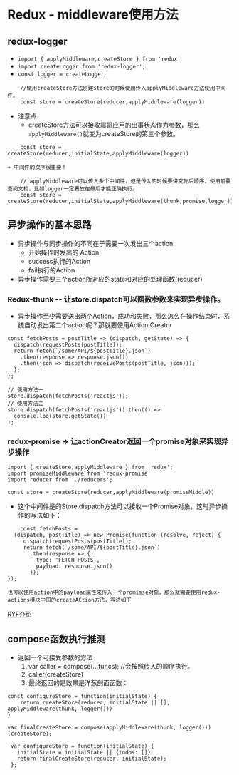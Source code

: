 # Redux - middleware使用方法

## redux-logger
> 
+ `import { applyMiddleware,createStore } from 'redux'`
+ `import createLogger from 'redux-logger';`
+ `const logger = createLogger`;
```
	//使用createStore方法创建store的时候使用传入applyMiddleware方法使用中间件。
	const store = createStore(reducer,applyMiddleware(logger))
``` 
+ 注意点
	+ createStore方法可以接收震哥应用的出事状态作为参数，那么`applyMiddleware()`就变为createStore的第三个参数。
```
	const store = createStore(reducer,initialState,applyMiddleware(logger))
```
	+ 中间件的次序很重要！
```
	// applyMiddleware可以传入多个中间件，但是传入的时候要讲究先后顺序，使用前要查阅文档，比如logger一定要放在最后才能正确执行。
	const store = createStore(reducer,initialState,applyMiddleware(thunk,promise,logger))
```

## 异步操作的基本思路
> 
+ 异步操作与同步操作的不同在于需要一次发出三个action
	+ 开始操作时发出的 Action
	+ success执行的Action
	+ fail执行的Action
+ 异步操作需要三个action所对应的state和对应的处理函数(reducer)

### Redux-thunk -- 让store.dispatch可以函数参数来实现异步操作。
> 
+ 异步操作至少需要送出两个Action，成功和失败，那么怎么在操作结束时，系统自动发出第二个action呢？那就要使用Action Creator
```
const fetchPosts = postTitle => (dispatch, getState) => {
  dispatch(requestPosts(postTitle));
  return fetch(`/some/API/${postTitle}.json`)
    .then(response => response.json())
    .then(json => dispatch(receivePosts(postTitle, json)));
  };
};

// 使用方法一
store.dispatch(fetchPosts('reactjs'));
// 使用方法二
store.dispatch(fetchPosts('reactjs')).then(() =>
  console.log(store.getState())
);
```

### redux-promise -> 让actionCreator返回一个promise对象来实现异步操作
> 
```
import { createStore,applyMiddleware } from 'redux';
import promiseMiddleware from 'redux-promise'
import reducer from './reducers';

const store = createStore(reducer,applyMiddleware(promiseMiddle))
```
+ 这个中间件是的Store.dispatch方法可以接收一个Promise对象，这时异步操作的写法如下：
```
	const fetchPosts = 
  (dispatch, postTitle) => new Promise(function (resolve, reject) {
     dispatch(requestPosts(postTitle));
     return fetch(`/some/API/${postTitle}.json`)
       .then(response => {
         type: 'FETCH_POSTS',
         payload: response.json()
       });
});

也可以使用action中的payload属性来传入一个promisse对象，那么就需要使用redux-actions模块中国的createACtion方法，写法如下
```
[RYF介绍](http://www.ruanyifeng.com/blog/2016/09/redux_tutorial_part_two_async_operations.html)

## compose函数执行推测
>
+ 返回一个可接受参数的方法
	1. var caller = compose(...funcs); //会按照传入的顺序执行。
	2. caller(createStore)
	3. 最终返回的是效果是洋葱剖面函数：
```
const configureStore = function(initialState) {
    return createStore(reducer, initialState || [], applyMiddleware(thunk, logger()))
}

var finalCreateStore = compose(applyMiddleware(thunk, logger()))(createStore);

 var configureStore = function(initialState) {
   initialState = initialState || {todos: []}
   return finalCreateStore(reducer, initialState);
 };
```
	
	